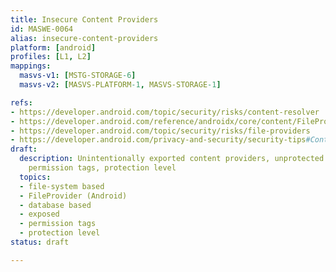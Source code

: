 ```yaml
---
title: Insecure Content Providers
id: MASWE-0064
alias: insecure-content-providers
platform: [android]
profiles: [L1, L2]
mappings:
  masvs-v1: [MSTG-STORAGE-6]
  masvs-v2: [MASVS-PLATFORM-1, MASVS-STORAGE-1]

refs:
- https://developer.android.com/topic/security/risks/content-resolver
- https://developer.android.com/reference/androidx/core/content/FileProvider
- https://developer.android.com/topic/security/risks/file-providers
- https://developer.android.com/privacy-and-security/security-tips#ContentProviders
draft:
  description: Unintentionally exported content providers, unprotected content providers,
    permission tags, protection level
  topics:
  - file-system based
  - FileProvider (Android)
  - database based
  - exposed
  - permission tags
  - protection level
status: draft

---
```


